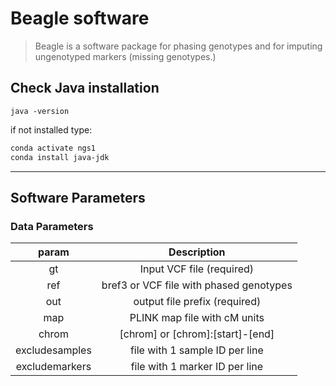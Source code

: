 # Beagle software

> Beagle is a software package for phasing genotypes and for imputing ungenotyped markers (missing genotypes.)

## Check Java installation

`java -version`

if not installed type:

```bash
conda activate ngs1
conda install java-jdk
```

---

## Software Parameters

### Data Parameters

|      param     |               Description               |
|:--------------:|:---------------------------------------:|
|       gt       |        Input VCF file (required)        |
|       ref      | bref3 or VCF file with phased genotypes |
|       out      |      output file prefix (required)      |
|       map      |       PLINK map file with cM units      |
|      chrom     |     [chrom] or [chrom]:[start]-[end]    |
| excludesamples |      file with 1 sample ID per line     |
| excludemarkers |      file with 1 marker ID per line     |







